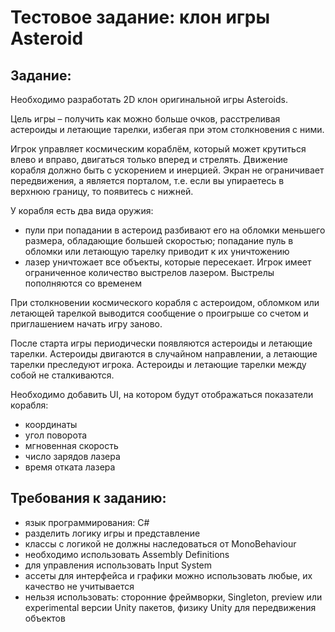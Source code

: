 # Тестовое задание: клон игры Asteroid
## Задание:
Необходимо разработать 2D клон оригинальной игры Asteroids.

Цель игры – получить как можно больше очков, расстреливая астероиды и летающие тарелки, избегая при этом столкновения с ними.

Игрок управляет космическим кораблём, который может крутиться влево и вправо, двигаться только вперед и стрелять. Движение корабля должно быть с ускорением и инерцией. Экран не ограничивает передвижения, а является порталом, т.е. если вы упираетесь в верхнюю границу, то появитесь с нижней.

У корабля есть два вида оружия:
<ul>  
<li>пули при попадании в астероид разбивают его на обломки меньшего размера, обладающие большей скоростью; попадание пуль в обломки или летающую тарелку приводит к их уничтожению</li>
<li>лазер уничтожает все объекты, которые пересекает. Игрок имеет ограниченное количество выстрелов лазером. Выстрелы пополняются со временем</li>
</li>
</ul>

При столкновении космического корабля с астероидом, обломком или летающей тарелкой выводится сообщение о проигрыше со счетом и приглашением начать игру заново.

После старта игры периодически появляются астероиды и летающие тарелки. Астероиды двигаются в случайном направлении, а летающие тарелки преследуют игрока. Астероиды и летающие тарелки между собой не сталкиваются.


Необходимо добавить UI, на котором будут отображаться показатели корабля:
<ul>
<li>координаты</li>
<li>угол поворота</li>
<li>мгновенная скорость</li>
<li>число зарядов лазера</li>
<li>время отката лазера</li>
</ul>


## Требования к заданию:

<ul>
  
<li>язык программирования: C#</li>
<li>разделить логику игры и представление</li>
<li>классы с логикой не должны наследоваться от MonoBehaviour</li>
<li>необходимо использовать Assembly Definitions</li>
<li>для управления использовать Input System</li>
<li>ассеты для интерфейса и графики можно использовать любые, их качество не учитывается</li>
<li>нельзя использовать: сторонние фреймворки,  Singleton, preview или experimental версии Unity пакетов, физику Unity для передвижения объектов</li>
</ul>
